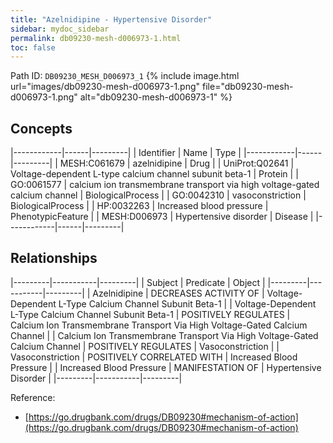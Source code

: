 ```yaml
---
title: "Azelnidipine - Hypertensive Disorder"
sidebar: mydoc_sidebar
permalink: db09230-mesh-d006973-1.html
toc: false 
---
```



Path ID: `DB09230_MESH_D006973_1`
{% include image.html url="images/db09230-mesh-d006973-1.png" file="db09230-mesh-d006973-1.png" alt="db09230-mesh-d006973-1" %}

## Concepts

|------------|------|---------|
| Identifier | Name | Type    |
|------------|------|---------|
| MESH:C061679 | azelnidipine | Drug |
| UniProt:Q02641 | Voltage-dependent L-type calcium channel subunit beta-1 | Protein |
| GO:0061577 | calcium ion transmembrane transport via high voltage-gated calcium channel | BiologicalProcess |
| GO:0042310 | vasoconstriction | BiologicalProcess |
| HP:0032263 | Increased blood pressure | PhenotypicFeature |
| MESH:D006973 | Hypertensive disorder | Disease |
|------------|------|---------|

## Relationships

|---------|-----------|---------|
| Subject | Predicate | Object  |
|---------|-----------|---------|
| Azelnidipine | DECREASES ACTIVITY OF | Voltage-Dependent L-Type Calcium Channel Subunit Beta-1 |
| Voltage-Dependent L-Type Calcium Channel Subunit Beta-1 | POSITIVELY REGULATES | Calcium Ion Transmembrane Transport Via High Voltage-Gated Calcium Channel |
| Calcium Ion Transmembrane Transport Via High Voltage-Gated Calcium Channel | POSITIVELY REGULATES | Vasoconstriction |
| Vasoconstriction | POSITIVELY CORRELATED WITH | Increased Blood Pressure |
| Increased Blood Pressure | MANIFESTATION OF | Hypertensive Disorder |
|---------|-----------|---------|

Reference: 
  - [https://go.drugbank.com/drugs/DB09230#mechanism-of-action](https://go.drugbank.com/drugs/DB09230#mechanism-of-action)
